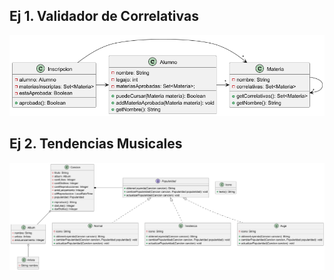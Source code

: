 ## Ej 1. Validador de Correlativas

![Diagrama UML](validadorCorrelativas/diagrama.png)

## Ej 2. Tendencias Musicales

![Diagrama UML](tendencias-musicales/clases.png)